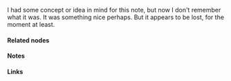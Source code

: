 ---
---


I had some concept or idea in mind for this note, but now I don't remember what it was. It was something nice perhaps. But it appears to be lost, for the moment at least. 


#### Related nodes




#### Notes




#### Links